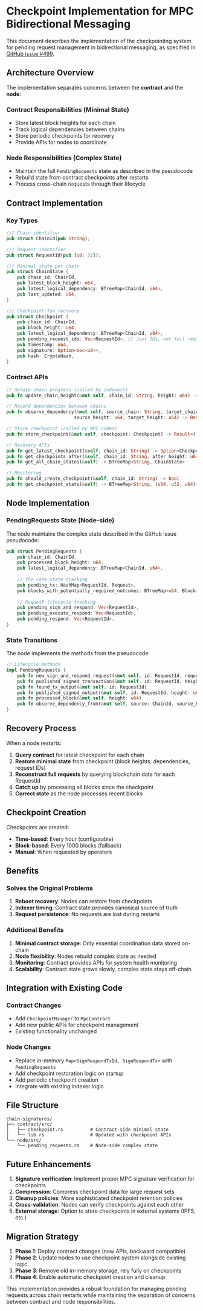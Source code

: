 # Checkpoint Implementation for MPC Bidirectional Messaging

This document describes the implementation of the checkpointing system for pending request management in bidirectional messaging, as specified in [GitHub issue #499](https://github.com/sig-net/mpc/issues/499).

## Architecture Overview

The implementation separates concerns between the **contract** and the **node**:

### Contract Responsibilities (Minimal State)
- Store latest block heights for each chain
- Track logical dependencies between chains  
- Store periodic checkpoints for recovery
- Provide APIs for nodes to coordinate

### Node Responsibilities (Complex State)
- Maintain the full `PendingRequests` state as described in the pseudocode
- Rebuild state from contract checkpoints after restarts
- Process cross-chain requests through their lifecycle

## Contract Implementation

### Key Types

```rust
/// Chain identifier
pub struct ChainId(pub String);

/// Request identifier  
pub struct RequestId(pub [u8; 32]);

/// Minimal state per chain
pub struct ChainState {
    pub chain_id: ChainId,
    pub latest_block_height: u64,
    pub latest_logical_dependency: BTreeMap<ChainId, u64>,
    pub last_updated: u64,
}

/// Checkpoint for recovery
pub struct Checkpoint {
    pub chain_id: ChainId,
    pub block_height: u64,
    pub latest_logical_dependency: BTreeMap<ChainId, u64>,
    pub pending_request_ids: Vec<RequestId>, // Just IDs, not full requests
    pub timestamp: u64,
    pub signature: Option<Vec<u8>>,
    pub hash: CryptoHash,
}
```

### Contract APIs

```rust
// Update chain progress (called by indexers)
pub fn update_chain_height(&mut self, chain_id: String, height: u64) -> Result<(), Error>

// Record dependencies between chains
pub fn observe_dependency(&mut self, source_chain: String, target_chain: String, 
                         source_height: u64, target_height: u64) -> Result<(), Error>

// Store checkpoint (called by MPC nodes)
pub fn store_checkpoint(&mut self, checkpoint: Checkpoint) -> Result<(), Error>

// Recovery APIs
pub fn get_latest_checkpoint(&self, chain_id: String) -> Option<Checkpoint>
pub fn get_checkpoints_after(&self, chain_id: String, after_height: u64) -> Vec<Checkpoint>
pub fn get_all_chain_states(&self) -> BTreeMap<String, ChainState>

// Monitoring
pub fn should_create_checkpoint(&self, chain_id: String) -> bool
pub fn get_checkpoint_stats(&self) -> BTreeMap<String, (u64, u32, u64)>
```

## Node Implementation

### PendingRequests State (Node-side)

The node maintains the complex state described in the GitHub issue pseudocode:

```rust
pub struct PendingRequests {
    pub chain_id: ChainId,
    pub processed_block_height: u64,
    pub latest_logical_dependency: BTreeMap<ChainId, u64>,
    
    // The core state tracking
    pub pending_tx: HashMap<RequestId, Request>,
    pub blocks_with_potentially_required_outcomes: BTreeMap<u64, Block>,
    
    // Request lifecycle tracking
    pub pending_sign_and_respond: Vec<RequestId>,
    pub pending_execute_respond: Vec<RequestId>, 
    pub pending_respond: Vec<RequestId>,
}
```

### State Transitions

The node implements the methods from the pseudocode:

```rust
// Lifecycle methods
impl PendingRequests {
    pub fn new_sign_and_respond_request(&mut self, id: RequestId, request: Request, height: u64)
    pub fn published_signed_transaction(&mut self, id: RequestId, height: u64)
    pub fn found_tx_output(&mut self, id: RequestId)
    pub fn published_signed_output(&mut self, id: RequestId, height: u64)
    pub fn processed_block(&mut self, height: u64)
    pub fn observe_dependency_from(&mut self, source: ChainId, source_height: u64, target_height: u64)
}
```

## Recovery Process

When a node restarts:

1. **Query contract** for latest checkpoint for each chain
2. **Restore minimal state** from checkpoint (block heights, dependencies, request IDs)
3. **Reconstruct full requests** by querying blockchain data for each RequestId
4. **Catch up** by processing all blocks since the checkpoint
5. **Correct state** as the node processes recent blocks

## Checkpoint Creation

Checkpoints are created:
- **Time-based**: Every hour (configurable)
- **Block-based**: Every 1000 blocks (fallback)
- **Manual**: When requested by operators

## Benefits

### Solves the Original Problems
1. **Reboot recovery**: Nodes can restore from checkpoints
2. **Indexer timing**: Contract state provides canonical source of truth
3. **Request persistence**: No requests are lost during restarts

### Additional Benefits
1. **Minimal contract storage**: Only essential coordination data stored on-chain
2. **Node flexibility**: Nodes rebuild complex state as needed
3. **Monitoring**: Contract provides APIs for system health monitoring
4. **Scalability**: Contract state grows slowly, complex state stays off-chain

## Integration with Existing Code

### Contract Changes
- Add `CheckpointManager` to `MpcContract`
- Add new public APIs for checkpoint management
- Existing functionality unchanged

### Node Changes  
- Replace in-memory `Map<SignRespondTxId, SignRespondTx>` with `PendingRequests`
- Add checkpoint restoration logic on startup
- Add periodic checkpoint creation
- Integrate with existing indexer logic

## File Structure

```
chain-signatures/
├── contract/src/
│   ├── checkpoint.rs          # Contract-side minimal state
│   └── lib.rs                 # Updated with checkpoint APIs
└── node/src/
    └── pending_requests.rs    # Node-side complex state
```

## Future Enhancements

1. **Signature verification**: Implement proper MPC signature verification for checkpoints
2. **Compression**: Compress checkpoint data for large request sets
3. **Cleanup policies**: More sophisticated checkpoint retention policies
4. **Cross-validation**: Nodes can verify checkpoints against each other
5. **External storage**: Option to store checkpoints in external systems (IPFS, etc.)

## Migration Strategy

1. **Phase 1**: Deploy contract changes (new APIs, backward compatible)
2. **Phase 2**: Update nodes to use checkpoint system alongside existing logic  
3. **Phase 3**: Remove old in-memory storage, rely fully on checkpoints
4. **Phase 4**: Enable automatic checkpoint creation and cleanup

This implementation provides a robust foundation for managing pending requests across chain restarts while maintaining the separation of concerns between contract and node responsibilities.
